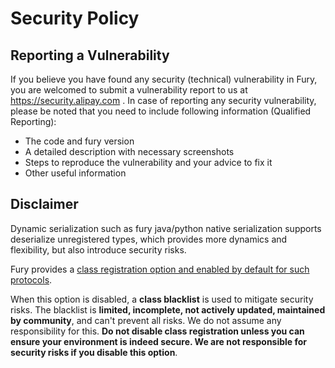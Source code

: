 # Security Policy
## Reporting a Vulnerability
If you believe you have found any security (technical) vulnerability in Fury, you are welcomed to submit a vulnerability report to us at https://security.alipay.com . In case of reporting any security vulnerability, please be noted that you need to include following information (Qualified Reporting):
- The code and fury version
- A detailed description with necessary screenshots
- Steps to reproduce the vulnerability and your advice to fix it
- Other useful information

## Disclaimer
Dynamic serialization such as fury java/python native serialization supports deserialize unregistered types, which provides more dynamics and flexibility, but also introduce security risks.

Fury provides a [class registration option and enabled by default for such protocols](https://github.com/alipay/fury#security).

When this option is disabled, a **class blacklist** is used to mitigate security risks. The blacklist is **limited, incomplete, not actively updated, maintained by community**, and can't prevent all risks. We do not assume any responsibility for this.
**Do not disable class registration unless you can ensure your environment is indeed secure. We are not responsible for security risks if you disable this option**.
